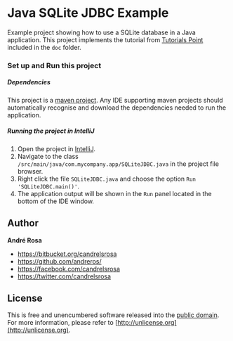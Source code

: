 # Java SQLite JDBC Example

Example project showing how to use a SQLite database in a Java application. This project implements the tutorial from 
[Tutorials Point](http://www.tutorialspoint.com/sqlite/sqlite_java.htm) included in the ```doc``` folder.

### Set up and Run this project ###

##### Dependencies #####

This project is a [maven project](https://maven.apache.org/guides/getting-started/maven-in-five-minutes.html). 
Any IDE supporting maven projects should automatically recognise and download the dependencies needed to run the 
application.


##### Running the project in IntelliJ #####

1. Open the project in [IntelliJ](https://www.jetbrains.com/idea/).
2. Navigate to the class ```/src/main/java/com.mycompany.app/SQLiteJDBC.java``` in the project file browser.
3. Right click the file ```SQLiteJDBC.java``` and choose the option ```Run 'SQLiteJDBC.main()'```.
4. The application output will be shown in the ```Run``` panel located in the bottom of the IDE window.


## Author

**André Rosa**

* <https://bitbucket.org/candrelsrosa>
* <https://github.com/andreros/>
* <https://facebook.com/candrelsrosa>
* <https://twitter.com/candrelsrosa>


## License

This is free and unencumbered software released into the [public domain](UNLICENSE.txt). For more information,
please refer to [http://unlicense.org](http://unlicense.org).
